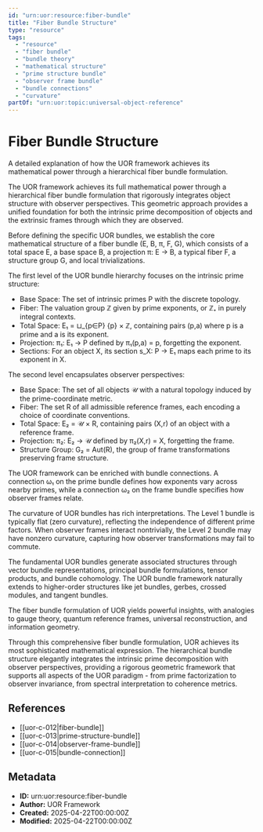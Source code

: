 ```yaml
---
id: "urn:uor:resource:fiber-bundle"
title: "Fiber Bundle Structure"
type: "resource"
tags:
  - "resource"
  - "fiber bundle"
  - "bundle theory"
  - "mathematical structure"
  - "prime structure bundle"
  - "observer frame bundle"
  - "bundle connections"
  - "curvature"
partOf: "urn:uor:topic:universal-object-reference"
---
```


# Fiber Bundle Structure

A detailed explanation of how the UOR framework achieves its mathematical power through a hierarchical fiber bundle formulation.

The UOR framework achieves its full mathematical power through a hierarchical fiber bundle formulation that rigorously integrates object structure with observer perspectives. This geometric approach provides a unified foundation for both the intrinsic prime decomposition of objects and the extrinsic frames through which they are observed.

Before defining the specific UOR bundles, we establish the core mathematical structure of a fiber bundle (E, B, π, F, G), which consists of a total space E, a base space B, a projection π: E → B, a typical fiber F, a structure group G, and local trivializations.

The first level of the UOR bundle hierarchy focuses on the intrinsic prime structure:

- Base Space: The set of intrinsic primes P with the discrete topology.
- Fiber: The valuation group ℤ given by prime exponents, or ℤ₊ in purely integral contexts.
- Total Space: E₁ = ⊔_{p∈P} {p} × ℤ, containing pairs (p,a) where p is a prime and a is its exponent.
- Projection: π₁: E₁ → P defined by π₁(p,a) = p, forgetting the exponent.
- Sections: For an object X, its section s_X: P → E₁ maps each prime to its exponent in X.

The second level encapsulates observer perspectives:

- Base Space: The set of all objects 𝒰 with a natural topology induced by the prime-coordinate metric.
- Fiber: The set R of all admissible reference frames, each encoding a choice of coordinate conventions.
- Total Space: E₂ = 𝒰 × R, containing pairs (X,r) of an object with a reference frame.
- Projection: π₂: E₂ → 𝒰 defined by π₂(X,r) = X, forgetting the frame.
- Structure Group: G₂ = Aut(R), the group of frame transformations preserving frame structure.

The UOR framework can be enriched with bundle connections. A connection ω₁ on the prime bundle defines how exponents vary across nearby primes, while a connection ω₂ on the frame bundle specifies how observer frames relate.

The curvature of UOR bundles has rich interpretations. The Level 1 bundle is typically flat (zero curvature), reflecting the independence of different prime factors. When observer frames interact nontrivially, the Level 2 bundle may have nonzero curvature, capturing how observer transformations may fail to commute.

The fundamental UOR bundles generate associated structures through vector bundle representations, principal bundle formulations, tensor products, and bundle cohomology. The UOR bundle framework naturally extends to higher-order structures like jet bundles, gerbes, crossed modules, and tangent bundles.

The fiber bundle formulation of UOR yields powerful insights, with analogies to gauge theory, quantum reference frames, universal reconstruction, and information geometry.

Through this comprehensive fiber bundle formulation, UOR achieves its most sophisticated mathematical expression. The hierarchical bundle structure elegantly integrates the intrinsic prime decomposition with observer perspectives, providing a rigorous geometric framework that supports all aspects of the UOR paradigm - from prime factorization to observer invariance, from spectral interpretation to coherence metrics.

## References

- [[uor-c-012|fiber-bundle]]
- [[uor-c-013|prime-structure-bundle]]
- [[uor-c-014|observer-frame-bundle]]
- [[uor-c-015|bundle-connection]]

## Metadata

- **ID:** urn:uor:resource:fiber-bundle
- **Author:** UOR Framework
- **Created:** 2025-04-22T00:00:00Z
- **Modified:** 2025-04-22T00:00:00Z
